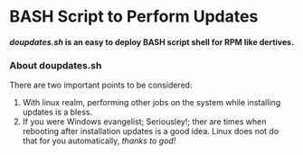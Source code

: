 # BASH Script to Perform Updates
#### _doupdates.sh_ is an easy to deploy BASH script shell for RPM like dertives.

### About doupdates.sh
There are two important points to be considered:
1. With linux realm, performing other jobs on the system while installing updates is a bless.
2. If you were Windows evangelist; Seriousley!; ther are times when rebooting after installation updates is a good idea.
Linux does not do that for you automatically, _thanks to god!_
